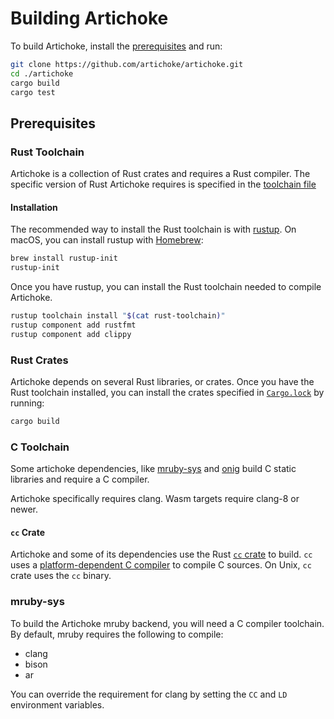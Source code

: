 # Building Artichoke

To build Artichoke, install the [prerequisites](#prerequisites) and run:

```sh
git clone https://github.com/artichoke/artichoke.git
cd ./artichoke
cargo build
cargo test
```

## Prerequisites

### Rust Toolchain

Artichoke is a collection of Rust crates and requires a Rust compiler. The
specific version of Rust Artichoke requires is specified in the
[toolchain file](/rust-toolchain)

#### Installation

The recommended way to install the Rust toolchain is with
[rustup](https://rustup.rs/). On macOS, you can install rustup with
[Homebrew](https://docs.brew.sh/Installation):

```sh
brew install rustup-init
rustup-init
```

Once you have rustup, you can install the Rust toolchain needed to compile
Artichoke.

```sh
rustup toolchain install "$(cat rust-toolchain)"
rustup component add rustfmt
rustup component add clippy
```

### Rust Crates

Artichoke depends on several Rust libraries, or crates. Once you have the Rust
toolchain installed, you can install the crates specified in
[`Cargo.lock`](/Cargo.lock) by running:

```sh
cargo build
```

### C Toolchain

Some artichoke dependencies, like [mruby-sys](/mruby-sys) and
[onig](https://docs.rs/onig/) build C static libraries and require a C compiler.

Artichoke specifically requires clang. Wasm targets require clang-8 or newer.

#### `cc` Crate

Artichoke and some of its dependencies use the Rust
[`cc` crate](https://crates.io/crates/cc) to build. `cc` uses a
[platform-dependent C compiler](https://github.com/alexcrichton/cc-rs#compile-time-requirements)
to compile C sources. On Unix, `cc` crate uses the `cc` binary.

### mruby-sys

To build the Artichoke mruby backend, you will need a C compiler toolchain. By
default, mruby requires the following to compile:

- clang
- bison
- ar

You can override the requirement for clang by setting the `CC` and `LD`
environment variables.
